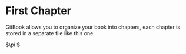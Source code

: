 # First Chapter

GitBook allows you to organize your book into chapters, each chapter is stored in a separate file like this one.

$\pi $